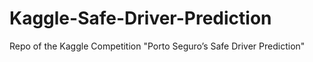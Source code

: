 # Kaggle-Safe-Driver-Prediction
Repo of the Kaggle Competition "Porto Seguro’s Safe Driver Prediction"
